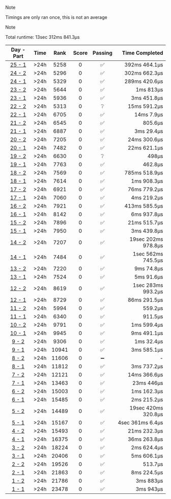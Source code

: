 > [!NOTE]
> Timings are only ran once, this is not an average

> [!NOTE]
> Total runtime: 13sec 312ms 841.3µs

|Day - Part|Time|Rank|Score|Passing|Time Completed|
|:-:|:-:|:-:|:-:|:-:|-:|
|[25 - 1](https://github.com/SWCreeperKing/AdventOfCode/blob/master/AdventOfCode/Solutions/2016/Day25.cs)|&gt;24h|5258|0|✅|392ms 464.1µs|
|[24 - 2](https://github.com/SWCreeperKing/AdventOfCode/blob/master/AdventOfCode/Solutions/2016/Day24.cs)|&gt;24h|5296|0|✅|302ms 662.3µs|
|[24 - 1](https://github.com/SWCreeperKing/AdventOfCode/blob/master/AdventOfCode/Solutions/2016/Day24.cs)|&gt;24h|5329|0|✅|289ms 420.6µs|
|[23 - 2](https://github.com/SWCreeperKing/AdventOfCode/blob/master/AdventOfCode/Solutions/2016/Day23.cs)|&gt;24h|5644|0|✅|1ms 813µs|
|[23 - 1](https://github.com/SWCreeperKing/AdventOfCode/blob/master/AdventOfCode/Solutions/2016/Day23.cs)|&gt;24h|5936|0|✅|3ms 451.8µs|
|[22 - 2](https://github.com/SWCreeperKing/AdventOfCode/blob/master/AdventOfCode/Solutions/2016/Day22.cs)|&gt;24h|5313|0|❔|15ms 591.2µs|
|[22 - 1](https://github.com/SWCreeperKing/AdventOfCode/blob/master/AdventOfCode/Solutions/2016/Day22.cs)|&gt;24h|6705|0|✅|14ms 7.9µs|
|[21 - 2](https://github.com/SWCreeperKing/AdventOfCode/blob/master/AdventOfCode/Solutions/2016/Day21.cs)|&gt;24h|6545|0|✅|805.6µs|
|[21 - 1](https://github.com/SWCreeperKing/AdventOfCode/blob/master/AdventOfCode/Solutions/2016/Day21.cs)|&gt;24h|6887|0|✅|3ms 29.4µs|
|[20 - 2](https://github.com/SWCreeperKing/AdventOfCode/blob/master/AdventOfCode/Solutions/2016/Day20.cs)|&gt;24h|7205|0|✅|24ms 300.6µs|
|[20 - 1](https://github.com/SWCreeperKing/AdventOfCode/blob/master/AdventOfCode/Solutions/2016/Day20.cs)|&gt;24h|7482|0|✅|22ms 621.1µs|
|[19 - 2](https://github.com/SWCreeperKing/AdventOfCode/blob/master/AdventOfCode/Solutions/2016/Day19.cs)|&gt;24h|6630|0|❔|498µs|
|[19 - 1](https://github.com/SWCreeperKing/AdventOfCode/blob/master/AdventOfCode/Solutions/2016/Day19.cs)|&gt;24h|7763|0|✅|462.8µs|
|[18 - 2](https://github.com/SWCreeperKing/AdventOfCode/blob/master/AdventOfCode/Solutions/2016/Day18.cs)|&gt;24h|7569|0|✅|785ms 518.9µs|
|[18 - 1](https://github.com/SWCreeperKing/AdventOfCode/blob/master/AdventOfCode/Solutions/2016/Day18.cs)|&gt;24h|7614|0|✅|1ms 908.3µs|
|[17 - 2](https://github.com/SWCreeperKing/AdventOfCode/blob/master/AdventOfCode/Solutions/2016/Day17.cs)|&gt;24h|6921|0|✅|76ms 779.2µs|
|[17 - 1](https://github.com/SWCreeperKing/AdventOfCode/blob/master/AdventOfCode/Solutions/2016/Day17.cs)|&gt;24h|7060|0|✅|4ms 219.2µs|
|[16 - 2](https://github.com/SWCreeperKing/AdventOfCode/blob/master/AdventOfCode/Solutions/2016/Day16.cs)|&gt;24h|7921|0|✅|413ms 585.5µs|
|[16 - 1](https://github.com/SWCreeperKing/AdventOfCode/blob/master/AdventOfCode/Solutions/2016/Day16.cs)|&gt;24h|8142|0|✅|6ms 937.8µs|
|[15 - 2](https://github.com/SWCreeperKing/AdventOfCode/blob/master/AdventOfCode/Solutions/2016/Day15.cs)|&gt;24h|7896|0|✅|21ms 515.7µs|
|[15 - 1](https://github.com/SWCreeperKing/AdventOfCode/blob/master/AdventOfCode/Solutions/2016/Day15.cs)|&gt;24h|7950|0|✅|3ms 439.8µs|
|[14 - 2](https://github.com/SWCreeperKing/AdventOfCode/blob/master/AdventOfCode/Solutions/2016/Day14.cs)|&gt;24h|7207|0|✅|19sec 202ms 978.8µs|
|[14 - 1](https://github.com/SWCreeperKing/AdventOfCode/blob/master/AdventOfCode/Solutions/2016/Day14.cs)|&gt;24h|7484|0|✅|1sec 562ms 745.5µs|
|[13 - 2](https://github.com/SWCreeperKing/AdventOfCode/blob/master/AdventOfCode/Solutions/2016/Day13.cs)|&gt;24h|7220|0|✅|9ms 74.8µs|
|[13 - 1](https://github.com/SWCreeperKing/AdventOfCode/blob/master/AdventOfCode/Solutions/2016/Day13.cs)|&gt;24h|7524|0|✅|5ms 91.6µs|
|[12 - 2](https://github.com/SWCreeperKing/AdventOfCode/blob/master/AdventOfCode/Solutions/2016/Day12.cs)|&gt;24h|8619|0|✅|1sec 283ms 993.2µs|
|[12 - 1](https://github.com/SWCreeperKing/AdventOfCode/blob/master/AdventOfCode/Solutions/2016/Day12.cs)|&gt;24h|8729|0|✅|86ms 291.5µs|
|[11 - 2](https://github.com/SWCreeperKing/AdventOfCode/blob/master/AdventOfCode/Solutions/2016/Day11.cs)|&gt;24h|5994|0|✅|559.2µs|
|[11 - 1](https://github.com/SWCreeperKing/AdventOfCode/blob/master/AdventOfCode/Solutions/2016/Day11.cs)|&gt;24h|6340|0|✅|911.5µs|
|[10 - 2](https://github.com/SWCreeperKing/AdventOfCode/blob/master/AdventOfCode/Solutions/2016/Day10.cs)|&gt;24h|9791|0|✅|1ms 599.4µs|
|[10 - 1](https://github.com/SWCreeperKing/AdventOfCode/blob/master/AdventOfCode/Solutions/2016/Day10.cs)|&gt;24h|9945|0|✅|9ms 491.1µs|
|[9 - 2](https://github.com/SWCreeperKing/AdventOfCode/blob/master/AdventOfCode/Solutions/2016/Day9.cs)|&gt;24h|9306|0|✅|1ms 32.4µs|
|[9 - 1](https://github.com/SWCreeperKing/AdventOfCode/blob/master/AdventOfCode/Solutions/2016/Day9.cs)|&gt;24h|10941|0|✅|3ms 585.1µs|
|[8 - 2](https://github.com/SWCreeperKing/AdventOfCode/blob/master/AdventOfCode/Solutions/2016/Day8.cs)|&gt;24h|11606|0|➖|-|
|[8 - 1](https://github.com/SWCreeperKing/AdventOfCode/blob/master/AdventOfCode/Solutions/2016/Day8.cs)|&gt;24h|11812|0|✅|3ms 737.2µs|
|[7 - 2](https://github.com/SWCreeperKing/AdventOfCode/blob/master/AdventOfCode/Solutions/2016/Day7.cs)|&gt;24h|12121|0|✅|14ms 366.6µs|
|[7 - 1](https://github.com/SWCreeperKing/AdventOfCode/blob/master/AdventOfCode/Solutions/2016/Day7.cs)|&gt;24h|13463|0|✅|23ms 446µs|
|[6 - 2](https://github.com/SWCreeperKing/AdventOfCode/blob/master/AdventOfCode/Solutions/2016/Day6.cs)|&gt;24h|15003|0|✅|1ms 162.3µs|
|[6 - 1](https://github.com/SWCreeperKing/AdventOfCode/blob/master/AdventOfCode/Solutions/2016/Day6.cs)|&gt;24h|15485|0|✅|2ms 215.2µs|
|[5 - 2](https://github.com/SWCreeperKing/AdventOfCode/blob/master/AdventOfCode/Solutions/2016/Day5.cs)|&gt;24h|14489|0|✅|19sec 420ms 320.8µs|
|[5 - 1](https://github.com/SWCreeperKing/AdventOfCode/blob/master/AdventOfCode/Solutions/2016/Day5.cs)|&gt;24h|15167|0|✅|4sec 361ms 6.4µs|
|[4 - 2](https://github.com/SWCreeperKing/AdventOfCode/blob/master/AdventOfCode/Solutions/2016/Day4.cs)|&gt;24h|15493|0|✅|21ms 232.3µs|
|[4 - 1](https://github.com/SWCreeperKing/AdventOfCode/blob/master/AdventOfCode/Solutions/2016/Day4.cs)|&gt;24h|16375|0|✅|36ms 263.8µs|
|[3 - 2](https://github.com/SWCreeperKing/AdventOfCode/blob/master/AdventOfCode/Solutions/2016/Day3.cs)|&gt;24h|18224|0|✅|2ms 624.4µs|
|[3 - 1](https://github.com/SWCreeperKing/AdventOfCode/blob/master/AdventOfCode/Solutions/2016/Day3.cs)|&gt;24h|20406|0|✅|5ms 606.1µs|
|[2 - 2](https://github.com/SWCreeperKing/AdventOfCode/blob/master/AdventOfCode/Solutions/2016/Day2.cs)|&gt;24h|19526|0|✅|513.7µs|
|[2 - 1](https://github.com/SWCreeperKing/AdventOfCode/blob/master/AdventOfCode/Solutions/2016/Day2.cs)|&gt;24h|21863|0|✅|8ms 224.5µs|
|[1 - 2](https://github.com/SWCreeperKing/AdventOfCode/blob/master/AdventOfCode/Solutions/2016/Day1.cs)|&gt;24h|21786|0|✅|3ms 883µs|
|[1 - 1](https://github.com/SWCreeperKing/AdventOfCode/blob/master/AdventOfCode/Solutions/2016/Day1.cs)|&gt;24h|23478|0|✅|3ms 943µs|
